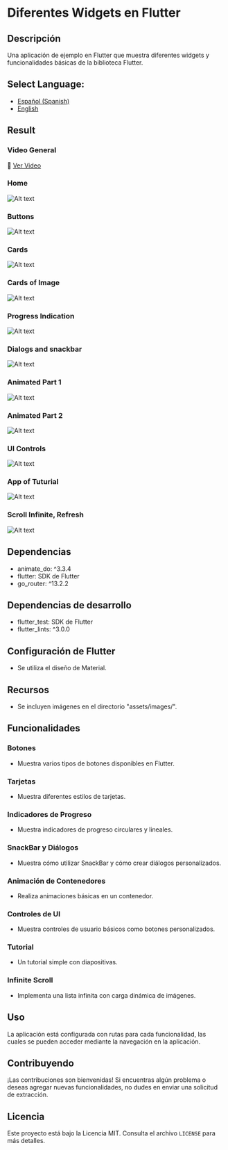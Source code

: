 # Diferentes Widgets en Flutter

## Descripción
Una aplicación de ejemplo en Flutter que muestra diferentes widgets y funcionalidades básicas de la biblioteca Flutter.

## **Select Language:**
- [Español (Spanish)](README-es.md)
- [English](README.md)

## Result
### Video General
🎥 [Ver Video](https://youtu.be/r1NWrv9a1RE)



### Home
![Alt text](docs/home.PNG) 
### Buttons
![Alt text](docs/2%20buttons.PNG) 
### Cards 
![Alt text](docs/3_cards.PNG) 
### Cards of Image
![Alt text](docs/3_1_cards.PNG) 
### Progress Indication 
![Alt text](docs/4_progress.PNG) 
### Dialogs and snackbar
![Alt text](docs/5_dialogs.PNG) 
### Animated Part 1
![Alt text](docs/5_1_animated.PNG) 
### Animated Part 2
![Alt text](docs/6_animated.PNG) 
### UI Controls
![Alt text](docs/7_ui_controls.PNG) 
### App of Tuturial
![Alt text](docs/8_app_tuto.PNG) 
### Scroll Infinite, Refresh
![Alt text](docs/9_scroll.PNG) 


## Dependencias
- animate_do: ^3.3.4
- flutter: SDK de Flutter
- go_router: ^13.2.2

## Dependencias de desarrollo
- flutter_test: SDK de Flutter
- flutter_lints: ^3.0.0

## Configuración de Flutter
- Se utiliza el diseño de Material.

## Recursos
- Se incluyen imágenes en el directorio "assets/images/".

## Funcionalidades

### Botones
- Muestra varios tipos de botones disponibles en Flutter.

### Tarjetas
- Muestra diferentes estilos de tarjetas.

### Indicadores de Progreso
- Muestra indicadores de progreso circulares y lineales.

### SnackBar y Diálogos
- Muestra cómo utilizar SnackBar y cómo crear diálogos personalizados.

### Animación de Contenedores
- Realiza animaciones básicas en un contenedor.

### Controles de UI
- Muestra controles de usuario básicos como botones personalizados.

### Tutorial
- Un tutorial simple con diapositivas.

### Infinite Scroll
- Implementa una lista infinita con carga dinámica de imágenes.

## Uso
La aplicación está configurada con rutas para cada funcionalidad, las cuales se pueden acceder mediante la navegación en la aplicación.

## Contribuyendo
¡Las contribuciones son bienvenidas! Si encuentras algún problema o deseas agregar nuevas funcionalidades, no dudes en enviar una solicitud de extracción.

## Licencia
Este proyecto está bajo la Licencia MIT. Consulta el archivo `LICENSE` para más detalles.
